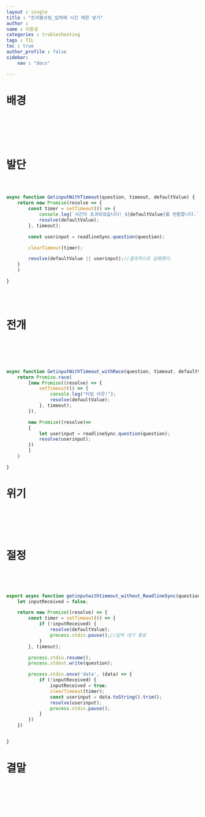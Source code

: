 ```yaml
---
layout : single
title : "트러블슈팅_입력에 시간 제한 넣기"
author : 
name : 이준성
categories : trobleshooting
tags : TIL
toc : true
author_profile : false
sidebar:
    nav : "docs"

---
```

# 배경<br>

<span style = "color:white; font-size:70%">부트캠프의 이번 과제인 로그라이크 제작에 있어서 게임을 만들 때 시간 제한이 있으면 좋겠다고 생각했다.<br>
다양한 시간 제한을 걸 수 있겠지만 가능하면 내가 커맨드를 입력하기 전에 시간이 지나 버리면 입력 값을 캔슬하고 
별도의 값이 반환되도록 하는, 인터럽트 상황을 만들어보고 싶어졌다. <br>
마침 비동기 관련한 것을 배우기도 했으니 이번 기회에 비동기적인 코드를 작성하고자 가벼운 마음으로 시작하게 되었지만, 생각보다 난이도가 있었다.
</span>

# 발단<br>

<span style = "color:white; font-size:70%">방법 자체를 모르다 보니 여러 조언을 들어 보았는데, 관건은 resolve할 값을 고르면 된다는 것이었다.<br>
처음 시도한 것은 하나의 promise 안에 조건을 걸고 입력을 바꾸는 것이었다.
</span>

```js
async function GetinputWithTimeout(question, timeout, defaultValue) {
    return new Promise(resolve => {
        const timer = setTimeout(() => {
            console.log(`시간이 초과되었습니다! ${defaultValue}를 반환합니다.`);
            resolve(defaultValue);
        }, timeout);

        const userinput = readlineSync.question(question);

        clearTimeout(timer);

        resolve(defaultValue || userinput);//결과적으로 실패했다.
    }
    )

}
```

<span style = "color:white; font-size:80%">이렇게 작성하면 결국 밑의 question에 잡히게 되어 이벤트가 돌지 않았다.<br>
시간이 아무리 지나도 이 방법으론 내가 입력한 값을 반환하는 건 덤이었다.<br>
</span>




# 전개<br>

<span style = "color:white; font-size:80%">비동기 함수의 경우 콜스택에 쌓이기 전에 이벤트 스택에 먼저 쌓인다는 걸 보고 난 이후 해결책이 한 동안 안 보였는데, 
그러다 Promise.race라는 기능을 알게 되었다. <br>
여러 promise를 배열로 받아서 그 가운데 가장 빨리 처리되는 값을 반환하는 것을 보고 있자니 이건가 하는 생각으로 바로 적용해 보았다.<br>
</span>

```js
async function GetinputWithTimeout_withRace(question, timeout, defaultValue) {
    return Promise.race(
        [new Promise((resolve) => {
            setTimeout(() => {
                console.log("타임 아웃!");
                resolve(defaultValue);
            }, timeout);
        }),

        new Promise((resolve)=>
        {
            let userinput = readlineSync.question(question);
            resolve(userinput);
        })
        ]
    )

}
```


# 위기<br>

<span style = "color:white; font-size:80%">race를 사용하면 여러 개의 값 가운데 하나를 보내는 것이라 다른 값을 보내는 것은 가능했지만, 
readlinesync를 정지시키는 것은 할 수 없었다.<br>
좀 더 조사해 보니 race 내에 들어 있는 비동기 함수들은 어찌되었건 실행은 되고 있는 상태라는 것이었다.<br>
정말 답이 없는 건가 고민하고 있을 때, 그냥 readline을 안 쓰고 다른 입력 방법을 써보자고 생각하게 되었다.
</span>

# 절정<br>

<span style = "color:white; font-size:80%">기본 함수가 결국 이런 함수들의 베이스가 되는 함수이다 보니, 기존에 제공하는 process.stdin을 사용하기로 했다.<br>
이게 최선이 아닌 건 알겠지만 일단 적용해 보기로 했다. 
</span>

```js
export async function getinputwithtimeout_without_ReadlineSync(question, timeout, defaultValue) {
    let inputReceived = false;

    return new Promise((resolve) => {
        const timer = setTimeout(() => {
            if (!inputReceived) {
                resolve(defaultValue);
                process.stdin.pause();//입력 대기 종료
            }
        }, timeout);

        process.stdin.resume();
        process.stdout.write(question);

        process.stdin.once('data', (data) => {
            if (!inputReceived) {
                inputReceived = true;
                clearTimeout(timer);
                const userinput = data.toString().trim();
                resolve(userinput);
                process.stdin.pause();
            }
        })
    })


}
```

# 결말<br>

<span style = "color:white; font-size:80%">어떻게든 해결은 되었지만 함수들 하나하나를 해석하라고 하면 그건 또 힘들 것 같다.<br>
일단 비동기 처리나 이벤트 처리 같은 것이 아직 많이 어렵다는 점과, 그걸 감안 하더라도 여러 가지로 이득이 많다는 정도를 느꼈다.<br>
위의 코드도 한 차례 수정을 거친 것이었는데 아마도 이후에 process.stdin.resume();의 위치를 바꾸고 once를 수정하는 등의 공정을 더 거쳐야 할 것 같다.<br>
</span>